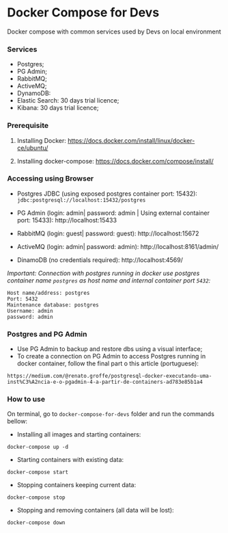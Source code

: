 # Docker Compose for Devs #

Docker compose with common services used by Devs on local environment  

### Services ###

* Postgres;
* PG Admin;
* RabbitMQ;
* ActiveMQ;
* DynamoDB:
* Elastic Search: 30 days trial licence;
* Kibana: 30 days trial licence;

### Prerequisite ###

1. Installing Docker:
https://docs.docker.com/install/linux/docker-ce/ubuntu/

2. Installing docker-compose:
https://docs.docker.com/compose/install/

### Accessing using Browser ###

- Postgres JDBC (using exposed postgres container port: 15432):
`jdbc:postgresql://localhost:15432/postgres`

- PG Admin (login: admin| password: admin | Using external container port: 15433): http://localhost:15433

- RabbitMQ (login: guest| password: guest): http://localhost:15672

- ActiveMQ (login: admin| password: admin): http://localhost:8161/admin/

- DinamoDB (no credentials required): http://localhost:4569/

*Important: Connection with postgres running in docker use postgres container name `postgres` as host name and internal container port `5432`:*

```
Host name/address: postgres
Port: 5432
Maintenance database: postgres 
Username: admin
password: admin
```

### Postgres and PG Admin ###

- Use PG Admin to backup and restore dbs using a visual interface;
- To create a connection on PG Admin to access Postgres running in docker container, follow the final part o this article (portuguese):
```
https://medium.com/@renato.groffe/postgresql-docker-executando-uma-inst%C3%A2ncia-e-o-pgadmin-4-a-partir-de-containers-ad783e85b1a4
```  

### How to use ###

On terminal, go to `docker-compose-for-devs` folder and run the commands bellow: 
 

* Installing all images and starting containers:
```
docker-compose up -d
```

* Starting containers with existing data:
```
docker-compose start
```

* Stopping containers keeping current data:
```
docker-compose stop
```
 
* Stopping and removing containers (all data will be lost):
```
docker-compose down
```

